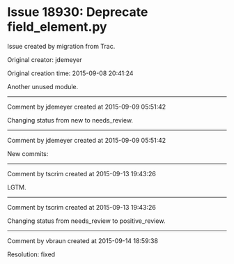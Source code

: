 # Issue 18930: Deprecate field_element.py

Issue created by migration from Trac.

Original creator: jdemeyer

Original creation time: 2015-09-08 20:41:24

Another unused module.


---

Comment by jdemeyer created at 2015-09-09 05:51:42

Changing status from new to needs_review.


---

Comment by jdemeyer created at 2015-09-09 05:51:42

New commits:


---

Comment by tscrim created at 2015-09-13 19:43:26

LGTM.


---

Comment by tscrim created at 2015-09-13 19:43:26

Changing status from needs_review to positive_review.


---

Comment by vbraun created at 2015-09-14 18:59:38

Resolution: fixed
